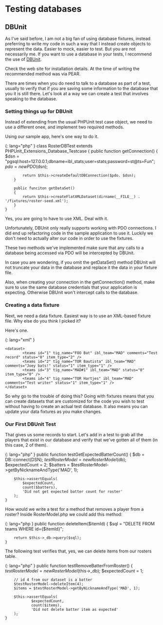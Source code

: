 # Testing databases 

## DBUnit
As I've said before, I am not a big fan of using database fixtures, instead
preferring to write my code in such a way that I instead create objects
to represent the data. Easier to mock, easier to test. But you are not 
necessarily me. If you want to use a database in your tests, I recommend the 
use of [DBUnit](https://github.com/sebastianbergmann/dbunit).

Check the web site for installation details. At the time of writing the
recommended method was via PEAR.

There are times when you do need to talk to a database as part of a test,
usually to verify that if you are saving some information to the database
that you it is still there. Let's look at a way we can create a test that
involves speaking to the database.

### Setting things up for DBUnit
Instead of extending from the usual PHPUnit test case object, we need to use
a different onee, and implement two required methods.

Using our sample app, here's one way to do it.

{: lang="php" }
    class RosterDBTest extends PHPUnit_Extensions_Database_Testcase
    {
        public function getConnection()
        {
            $dsn = "pgsql:host=127.0.0.1;dbname=ibl_stats;user=stats;password=st@ts=Fun";
            $pdo = new PDO($dsn);

            return $this->createDefaultDBConnection($pdo. $dsn);
        }

        public funciton getDataSet()
        {
            return $this->createFlatXMLDataset(dirname(__FILE__) . '/fixtures/roster-seed.xml');
        }
    }

Yes, you are going to have to use XML. Deal with it.

Unfortunately, DBUnit only really supports working with PDO connections. I did
end up refactoring code in the sample application to use it. Luckily we don't
need to actually alter our code in order to use the fixtures. 

These two methods we've implemented make sure that any calls to a database
being accessed via PDO will be intercepted by DBUnit.

In case you are wondering, if you omit the getDataSet() method DBUnit will
not truncate your data in the database and replace it the data in your
fixture file. 

Also, when creating your connection in the getConnection() method, make sure
to use the same database credentials that your application is expecting.
Otherwise DBUnit won't intercept calls to the database.

### Creating a data fixture

Next, we need a data fixture. Easiest way is to use an XML-based fixture file.
Why else do you think I picked it?

Here's one.

{: lang="xml" }
   <?xml version="1.0" ?>
    <dataset>
            <teams id="1" tig_name="FOO Bat" ibl_team="MAD" comments="Test record" status="0" item_type="2" />
            <teams id="2" tig_name="TOR Bautista" ibl_team="MAD" comments="Joey bats!" status="1" item_type="1" />
            <teams id="3" tig_name="MAD#1" ibl_team="MAD" status="0" item_type="0" />
            <teams id="4" tig_name="TOR Hartjes" ibl_team="MAD" comments="Test writer" status="1" item_type="1" />
    </dataset> 

So why go to the trouble of doing this? Going with fixtures means that you 
can create datasets that are customized for the code you wish to test
without having to create an actual test database. It also means you can
update your data fixtures as you make changes.

### Our First DBUnit Test
That gives us some records to start. Let's add in a test to grab all the 
players that exist in our database and verify that we've gotten all of
them (in this case, 2 of them).

{: lang="php" }
    public function testGetExpectedBatterCount()
    {
        $db = DB::connect(DSN);
        $testRosterModel = new RosterModel($db);
        $expectedCount = 2;
        $batters = $testRosterModel->getByNicknameAndType('MAD', 1);

        $this->assertEquals(
            $expectedCount,
            count($batters),
            'Did not get expected batter count for roster'
        );
    } 

How would we write a test for a method that removes a player from a roster?
Inside  RosterModel.php we could add this method:

{: lang="php }
    public function deleteItem($itemId)
    {
        $sql = "DELETE FROM teams WHERE id={$itemId}";
        
        return $this->_db->query($sql);
    }

The following test verifies that, yes, we can delete items from our rosters
table.

{: lang="php" }
    public function testRemoveBatterFromRoster()
    {
        $testRosterModel = new RosterModel($this->_db);
        $expectedCount = 1;

        // id 4 from our dataset is a batter
        $testRosterModel->deleteItem(4);
        $items = $testRosterModel->getByNicknameAndType('MAD', 1);

        $this->assertEquals(
                $expectedCount,
                count($items),
                'Did not delete batter item as expected'
        );
    }

